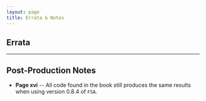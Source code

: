 ```yaml
---
layout: page
title: Errata & Notes
---
```


## Errata


----

## Post-Production Notes

* **Page xvi** -- All code found in the book still produces the same results when using version 0.8.4 of `FSA`.
